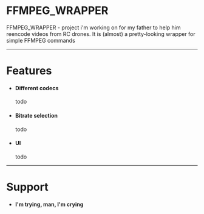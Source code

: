 # FFMPEG_WRAPPER
FFMPEG_WRAPPER - project i'm working on for my father to help him reencode videos from RC drones. It is (almost) a pretty-looking wrapper for simple FFMPEG commands

---

# Features
  - #### Different codecs
    todo
  - #### Bitrate selection
     todo
  - #### UI
     todo

---
# Support
 -  #### I'm trying, man, I'm crying

